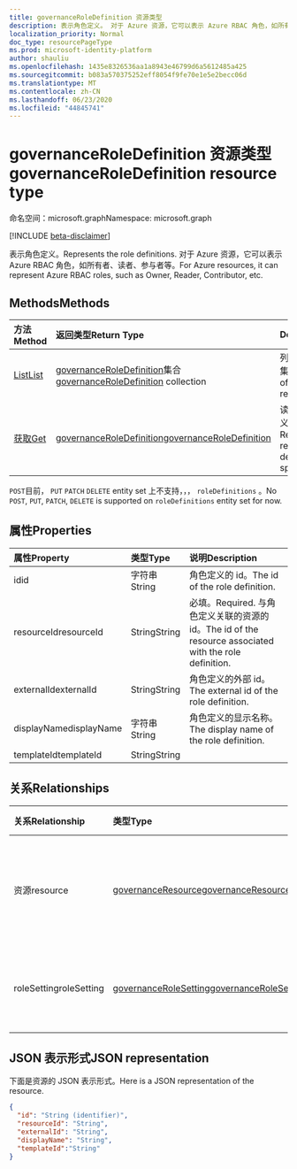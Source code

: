 ```yaml
---
title: governanceRoleDefinition 资源类型
description: 表示角色定义。 对于 Azure 资源，它可以表示 Azure RBAC 角色，如所有者、读者、参与者等。
localization_priority: Normal
doc_type: resourcePageType
ms.prod: microsoft-identity-platform
author: shauliu
ms.openlocfilehash: 1435e8326536aa1a8943e46799d6a5612485a425
ms.sourcegitcommit: b083a570375252eff8054f9fe70e1e5e2becc06d
ms.translationtype: MT
ms.contentlocale: zh-CN
ms.lasthandoff: 06/23/2020
ms.locfileid: "44845741"
---
```

# <a name="governanceroledefinition-resource-type"></a><span data-ttu-id="d3fa6-104">governanceRoleDefinition 资源类型</span><span class="sxs-lookup"><span data-stu-id="d3fa6-104">governanceRoleDefinition resource type</span></span>

<span data-ttu-id="d3fa6-105">命名空间：microsoft.graph</span><span class="sxs-lookup"><span data-stu-id="d3fa6-105">Namespace: microsoft.graph</span></span>

[!INCLUDE [beta-disclaimer](../../includes/beta-disclaimer.md)]


<span data-ttu-id="d3fa6-106">表示角色定义。</span><span class="sxs-lookup"><span data-stu-id="d3fa6-106">Represents the role definitions.</span></span> <span data-ttu-id="d3fa6-107">对于 Azure 资源，它可以表示 Azure RBAC 角色，如所有者、读者、参与者等。</span><span class="sxs-lookup"><span data-stu-id="d3fa6-107">For Azure resources, it can represent Azure RBAC roles, such as Owner, Reader, Contributor, etc.</span></span>


## <a name="methods"></a><span data-ttu-id="d3fa6-108">Methods</span><span class="sxs-lookup"><span data-stu-id="d3fa6-108">Methods</span></span>

| <span data-ttu-id="d3fa6-109">方法</span><span class="sxs-lookup"><span data-stu-id="d3fa6-109">Method</span></span>          | <span data-ttu-id="d3fa6-110">返回类型</span><span class="sxs-lookup"><span data-stu-id="d3fa6-110">Return Type</span></span> |<span data-ttu-id="d3fa6-111">Description</span><span class="sxs-lookup"><span data-stu-id="d3fa6-111">Description</span></span>|
|:---------------|:--------|:--------|
|[<span data-ttu-id="d3fa6-112">List</span><span class="sxs-lookup"><span data-stu-id="d3fa6-112">List</span></span>](../api/governanceroledefinition-list.md) | <span data-ttu-id="d3fa6-113">[governanceRoleDefinition](../resources/governanceroledefinition.md)集合</span><span class="sxs-lookup"><span data-stu-id="d3fa6-113">[governanceRoleDefinition](../resources/governanceroledefinition.md) collection</span></span> |<span data-ttu-id="d3fa6-114">列出资源上的角色定义的集合。</span><span class="sxs-lookup"><span data-stu-id="d3fa6-114">List a collection of role definitions on a resource.</span></span>|
|[<span data-ttu-id="d3fa6-115">获取</span><span class="sxs-lookup"><span data-stu-id="d3fa6-115">Get</span></span>](../api/governanceroledefinition-get.md) | [<span data-ttu-id="d3fa6-116">governanceRoleDefinition</span><span class="sxs-lookup"><span data-stu-id="d3fa6-116">governanceRoleDefinition</span></span>](../resources/governanceroledefinition.md) |<span data-ttu-id="d3fa6-117">读取由 id 指定的角色定义实体的属性和关系。</span><span class="sxs-lookup"><span data-stu-id="d3fa6-117">Read properties and relationships of a role definition entity specified by id.</span></span>|

<span data-ttu-id="d3fa6-118">`POST`目前， `PUT` `PATCH` `DELETE` entity set 上不支持，，， `roleDefinitions` 。</span><span class="sxs-lookup"><span data-stu-id="d3fa6-118">No `POST`, `PUT`, `PATCH`, `DELETE` is supported on `roleDefinitions` entity set for now.</span></span>

## <a name="properties"></a><span data-ttu-id="d3fa6-119">属性</span><span class="sxs-lookup"><span data-stu-id="d3fa6-119">Properties</span></span>
| <span data-ttu-id="d3fa6-120">属性</span><span class="sxs-lookup"><span data-stu-id="d3fa6-120">Property</span></span>    | <span data-ttu-id="d3fa6-121">类型</span><span class="sxs-lookup"><span data-stu-id="d3fa6-121">Type</span></span>   | <span data-ttu-id="d3fa6-122">说明</span><span class="sxs-lookup"><span data-stu-id="d3fa6-122">Description</span></span>                                                           |
|:------------|:-------|:----------------------------------------------------------------------|
| <span data-ttu-id="d3fa6-123">id</span><span class="sxs-lookup"><span data-stu-id="d3fa6-123">id</span></span>          | <span data-ttu-id="d3fa6-124">字符串</span><span class="sxs-lookup"><span data-stu-id="d3fa6-124">String</span></span> | <span data-ttu-id="d3fa6-125">角色定义的 id。</span><span class="sxs-lookup"><span data-stu-id="d3fa6-125">The id of the role definition.</span></span>                                        |
| <span data-ttu-id="d3fa6-126">resourceId</span><span class="sxs-lookup"><span data-stu-id="d3fa6-126">resourceId</span></span>  | <span data-ttu-id="d3fa6-127">String</span><span class="sxs-lookup"><span data-stu-id="d3fa6-127">String</span></span> | <span data-ttu-id="d3fa6-128">必填。</span><span class="sxs-lookup"><span data-stu-id="d3fa6-128">Required.</span></span> <span data-ttu-id="d3fa6-129">与角色定义关联的资源的 id。</span><span class="sxs-lookup"><span data-stu-id="d3fa6-129">The id of the resource associated with the role definition.</span></span> |
| <span data-ttu-id="d3fa6-130">externalId</span><span class="sxs-lookup"><span data-stu-id="d3fa6-130">externalId</span></span>  | <span data-ttu-id="d3fa6-131">String</span><span class="sxs-lookup"><span data-stu-id="d3fa6-131">String</span></span> | <span data-ttu-id="d3fa6-132">角色定义的外部 id。</span><span class="sxs-lookup"><span data-stu-id="d3fa6-132">The external id of the role definition.</span></span>                               |
| <span data-ttu-id="d3fa6-133">displayName</span><span class="sxs-lookup"><span data-stu-id="d3fa6-133">displayName</span></span> | <span data-ttu-id="d3fa6-134">字符串</span><span class="sxs-lookup"><span data-stu-id="d3fa6-134">String</span></span> | <span data-ttu-id="d3fa6-135">角色定义的显示名称。</span><span class="sxs-lookup"><span data-stu-id="d3fa6-135">The display name of the role definition.</span></span>                              |
| <span data-ttu-id="d3fa6-136">templateId</span><span class="sxs-lookup"><span data-stu-id="d3fa6-136">templateId</span></span>  | <span data-ttu-id="d3fa6-137">String</span><span class="sxs-lookup"><span data-stu-id="d3fa6-137">String</span></span> |                                                                       |

## <a name="relationships"></a><span data-ttu-id="d3fa6-138">关系</span><span class="sxs-lookup"><span data-stu-id="d3fa6-138">Relationships</span></span>
| <span data-ttu-id="d3fa6-139">关系</span><span class="sxs-lookup"><span data-stu-id="d3fa6-139">Relationship</span></span> | <span data-ttu-id="d3fa6-140">类型</span><span class="sxs-lookup"><span data-stu-id="d3fa6-140">Type</span></span>   |<span data-ttu-id="d3fa6-141">说明</span><span class="sxs-lookup"><span data-stu-id="d3fa6-141">Description</span></span>|
|:---------------|:--------|:----------|
|<span data-ttu-id="d3fa6-142">资源</span><span class="sxs-lookup"><span data-stu-id="d3fa6-142">resource</span></span>|[<span data-ttu-id="d3fa6-143">governanceResource</span><span class="sxs-lookup"><span data-stu-id="d3fa6-143">governanceResource</span></span>](../resources/governanceresource.md)|<span data-ttu-id="d3fa6-144">只读。</span><span class="sxs-lookup"><span data-stu-id="d3fa6-144">Read-only.</span></span> <span data-ttu-id="d3fa6-145">角色定义的关联资源。</span><span class="sxs-lookup"><span data-stu-id="d3fa6-145">The associated resource for the role definition.</span></span>|
|<span data-ttu-id="d3fa6-146">roleSetting</span><span class="sxs-lookup"><span data-stu-id="d3fa6-146">roleSetting</span></span>|[<span data-ttu-id="d3fa6-147">governanceRoleSetting</span><span class="sxs-lookup"><span data-stu-id="d3fa6-147">governanceRoleSetting</span></span>](../resources/governancerolesetting.md)|<span data-ttu-id="d3fa6-148">角色定义的关联角色设置。</span><span class="sxs-lookup"><span data-stu-id="d3fa6-148">The associated role setting for the role definition.</span></span>|

## <a name="json-representation"></a><span data-ttu-id="d3fa6-149">JSON 表示形式</span><span class="sxs-lookup"><span data-stu-id="d3fa6-149">JSON representation</span></span>

<span data-ttu-id="d3fa6-150">下面是资源的 JSON 表示形式。</span><span class="sxs-lookup"><span data-stu-id="d3fa6-150">Here is a JSON representation of the resource.</span></span>

<!-- {
  "blockType": "resource",
  "keyProperty": "id",
  "optionalProperties": [

  ],
  "@odata.type": "microsoft.graph.governanceRoleDefinition"
}-->

```json
{
  "id": "String (identifier)",
  "resourceId": "String",
  "externalId": "String",
  "displayName": "String",
  "templateId":"String"
}

```

<!-- uuid: 8fcb5dbc-d5aa-4681-8e31-b001d5168d79
2015-10-25 14:57:30 UTC -->
<!--
{
  "type": "#page.annotation",
  "description": "governanceRoleDefinition",
  "keywords": "",
  "section": "documentation",
  "tocPath": "",
  "suppressions": []
}
-->

